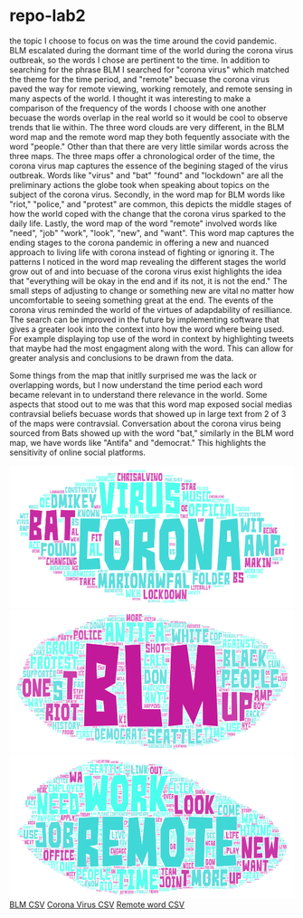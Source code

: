 # repo-lab2
the topic I choose to focus on was the time around the covid pandemic. BLM escalated during the dormant time of the world during the corona virus outbreak, so the words I chose are pertinent to the time. In addition to searching for the phrase BLM I searched for "corona virus" which matched the theme for the time period, and "remote" becuase the corona virus paved the way for remote viewing, working remotely, and remote sensing in many aspects of the world. I thought it was interesting to make a comparison of the frequency of the words I choose with one another becuase the words overlap in the real world so it would be cool to observe trends that lie within. The three word clouds are very different, in the BLM word map and the remote word map they both fequently associate with the word "people." Other than that there are very little similar words across the three maps. The three maps offer a chronological order of the time, the corona virus map captures the essence of the begining staged of the virus outbreak. Words like "virus" and "bat" "found" and "lockdown" are all the preliminary actions the globe took when speaking about topics on the subject of the corona virus. Secondly, in the word map for BLM words like "riot,"  "police," and "protest" are common, this depicts the middle stages of how the world coped with the change that the corona virus sparked to the daily life. Lastly, the word map of the word "remote" involved words like "need", "job" "work", "look", "new", and "want". This word map captures the ending stages to the corona pandemic in offering a new and nuanced approach to living life with corona instead of fighting or ignoring it. The patterns I noticed in the word map revealing the different stages the world grow out of and into becuase of the corona virus exist highlights the idea that "everything will be okay in the end and if its not, it is not the end." The small steps of adjusting to change or something new are vital no matter how uncomfortable to seeing something great at the end. The events of the corona virus reminded the world of the virtues of adapdability of resilliance. The search can be improved in the future by implementing software that gives a greater look into the context into how the word where being used. For example displaying top use of the word in context by highlighting tweets that maybe had the most engagment along with the word. This can allow for greater analysis and conclusions to be drawn from the data.

Some things from the map that initlly surprised me was the lack or overlapping words, but I now understand the time period each word became relevant in to understand there relevance in the world. Some aspects that stood out to me was that this word map exposed social medias contravsial beliefs becuase words that showed up in large text from 2 of 3 of the maps were contravsial. Conversation about the corona virus being sourced from Bats showed up with the word "bat," similarly in the BLM word map, we have words like "Antifa" and "democrat." This highlights the sensitivity of online social platforms.


![](img/WordArt(corona_virus).png)
![](img/WordArt(BLM).png)
![](img/WordArt(remote).png)
[BLM CSV](assets/twsearch-result-blm.csv)
[Corona Virus CSV](assets/twsearch-result-corona.csv)
[Remote word CSV](assets/twsearch-result-remote.csv)